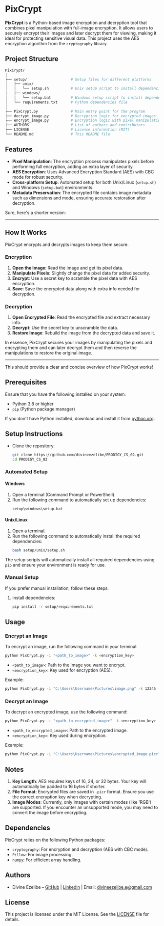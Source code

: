 # PixCrypt

**PixCrypt** is a Python-based image encryption and decryption tool that combines pixel manipulation with full-image encryption. It allows users to securely encrypt their images and later decrypt them for viewing, making it ideal for protecting sensitive visual data. This project uses the AES encryption algorithm from the `cryptography` library.

## Project Structure

```bash
PixCrypt/
│
├── setup/                    # Setup files for different platforms
│   ├── unix/
│   │   └── setup.sh          # Unix setup script to install dependencies
│   ├── windows/
│   │   └── setup.bat         # Windows setup script to install dependencies
│   └── requirements.txt      # Python dependencies file
│
├── PixCrypt.py               # Main entry point for the program
├── decrypt_image.py          # Decryption logic for encrypted images
├── encrypt_image.py          # Encryption logic with pixel manipulation
├── AUTHORS                   # List of authors and contributors
├── LICENSE                   # License information (MIT)
└── README.md                 # This README file
```

## Features

- **Pixel Manipulation**: The encryption process manipulates pixels before performing full encryption, adding an extra layer of security.
- **AES Encryption**: Uses Advanced Encryption Standard (AES) with CBC mode for robust security.
- **Cross-platform Setup**: Automated setup for both Unix/Linux (`setup.sh`) and Windows (`setup.bat`) environments.
- **Metadata Preservation**: The encrypted file contains image metadata such as dimensions and mode, ensuring accurate restoration after decryption.

Sure, here's a shorter version:

---

## How It Works

PixCrypt encrypts and decrypts images to keep them secure.

### Encryption

1. **Open the Image**: Read the image and get its pixel data.
2. **Manipulate Pixels**: Slightly change the pixel data for added security.
3. **Encrypt**: Use a secret key to scramble the pixel data with AES encryption.
4. **Save**: Save the encrypted data along with extra info needed for decryption.

### Decryption

1. **Open Encrypted File**: Read the encrypted file and extract necessary info.
2. **Decrypt**: Use the secret key to unscramble the data.
3. **Restore Image**: Rebuild the image from the decrypted data and save it.

In essence, PixCrypt secures your images by manipulating the pixels and  encrypting them and can later decrypt them and then reverse the manipulations to restore the original image.

---

This should provide a clear and concise overview of how PixCrypt works!

## Prerequisites

Ensure that you have the following installed on your system:

- Python 3.8 or higher
- `pip` (Python package manager)

If you don't have Python installed, download and install it from [python.org](https://www.python.org/downloads/).

## Setup Instructions

 - Clone the repository:
   ```bash
   git clone https://github.com/divineezelibe/PRODIGY_CS_02.git
   cd PRODIGY_CS_02
   ```

### Automated Setup

#### Windows

1. Open a terminal (Command Prompt or PowerShell).
2. Run the following command to automatically set up dependencies:
   ```bash
   setup\windows\setup.bat
   ```

#### Unix/Linux

1. Open a terminal.
2. Run the following command to automatically install the required dependencies:
   ```bash
   bash setup/unix/setup.sh
   ```

The setup scripts will automatically install all required dependencies using `pip` and ensure your environment is ready for use.

### Manual Setup

If you prefer manual installation, follow these steps:

1. Install dependencies:
   ```bash
   pip install -r setup/requirements.txt
   ```

## Usage

### Encrypt an Image

To encrypt an image, run the following command in your terminal:

```bash
python PixCrypt.py -i "<path_to_image>" -k <encryption_key>
```

- `<path_to_image>`: Path to the image you want to encrypt.
- `<encryption_key>`: Key used for encryption (AES).

Example:

```bash
python PixCrypt.py -i "C:\Users\Username\Pictures\image.png" -k 12345 --encrypt
```

### Decrypt an Image

To decrypt an encrypted image, use the following command:

```bash
python PixCrypt.py -i "<path_to_encrypted_image>" -k <encryption_key> --decrypt
```

- `<path_to_encrypted_image>`: Path to the encrypted image.
- `<encryption_key>`: Key used during encryption.

Example:

```bash
python PixCrypt.py -i "C:\Users\Username\Pictures\encrypted_image.picr" -k 12345 --decrypt
```

## Notes

1. **Key Length**: AES requires keys of 16, 24, or 32 bytes. Your key will automatically be padded to 16 bytes if shorter.
2. **File Format**: Encrypted files are saved in `.picr` format. Ensure you use the correct encryption key when decrypting.
3. **Image Modes**: Currently, only images with certain modes (like 'RGB') are supported. If you encounter an unsupported mode, you may need to convert the image before encrypting.

## Dependencies

PixCrypt relies on the following Python packages:

- `cryptography`: For encryption and decryption (AES with CBC mode).
- `Pillow`: For image processing.
- `numpy`: For efficient array handling.

## Authors

- Divine Ezelibe – [GitHub](https://github.com/divineezelibe) | [LinkedIn](https://linkedin.com/in/divine-ezelibe) | Email: divineezelibe.e@gmail.com

## License

This project is licensed under the MIT License. See the [LICENSE](LICENSE) file for details.

